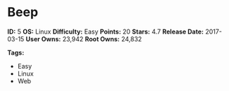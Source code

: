 # Beep

**ID:** 5
**OS:** Linux
**Difficulty:** Easy
**Points:** 20
**Stars:** 4.7
**Release Date:** 2017-03-15
**User Owns:** 23,942
**Root Owns:** 24,832

**Tags:**
- Easy
- Linux
- Web

